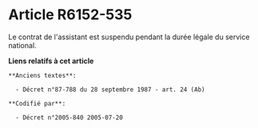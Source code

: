 # Article R6152-535

Le contrat de l'assistant est suspendu pendant la durée légale du service national.

**Liens relatifs à cet article**

	**Anciens textes**:

	  - Décret n°87-788 du 28 septembre 1987 - art. 24 (Ab)

	**Codifié par**:

	  - Décret n°2005-840 2005-07-20
